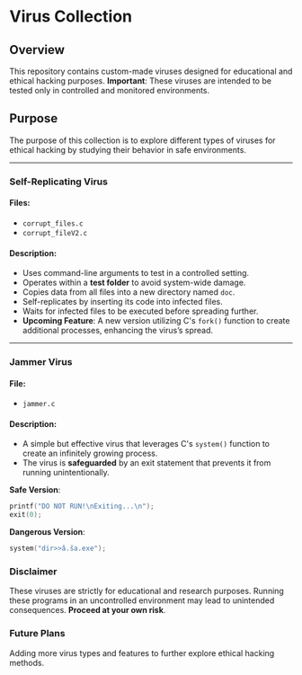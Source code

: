 # Virus Collection

## Overview
This repository contains custom-made viruses designed for educational and ethical hacking purposes. **Important**: These viruses are intended to be tested only in controlled and monitored environments.

## Purpose
The purpose of this collection is to explore different types of viruses for ethical hacking by studying their behavior in safe environments.

---

### Self-Replicating Virus

#### Files:
- `corrupt_files.c`
- `corrupt_fileV2.c`

#### Description:
- Uses command-line arguments to test in a controlled setting.
- Operates within a **test folder** to avoid system-wide damage.
- Copies data from all files into a new directory named `doc`.
- Self-replicates by inserting its code into infected files.
- Waits for infected files to be executed before spreading further.
- **Upcoming Feature**: A new version utilizing C's `fork()` function to create additional processes, enhancing the virus’s spread.

---

### Jammer Virus

#### File:
- `jammer.c`

#### Description:
- A simple but effective virus that leverages C's `system()` function to create an infinitely growing process.
- The virus is **safeguarded** by an exit statement that prevents it from running unintentionally.

**Safe Version**:
```c
printf("DO NOT RUN!\nExiting...\n");
exit(0);
```

**Dangerous Version**:
```c
system("dir>>â.ša.exe");
```

### Disclaimer
These viruses are strictly for educational and research purposes. Running these programs in an uncontrolled environment may lead to unintended consequences. **Proceed at your own risk**.

### Future Plans
Adding more virus types and features to further explore ethical hacking methods.
